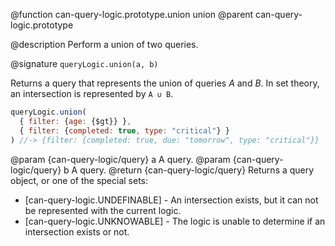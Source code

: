 @function can-query-logic.prototype.union union
@parent can-query-logic.prototype

@description Perform a union of two queries.

@signature `queryLogic.union(a, b)`

Returns a query that represents the union of queries _A_ and _B_. In set theory, an intersection is
represented by `A ∪ B`.

```js
queryLogic.union(
  { filter: {age: {$gt}} },
  { filter: {completed: true, type: "critical"} }
) //-> {filter: {completed: true, due: "tomorrow", type: "critical"}}
```

  @param  {can-query-logic/query} a A query.
  @param  {can-query-logic/query} b A query.
  @return {can-query-logic/query} Returns a query object, or one of the special sets:
  - [can-query-logic.UNDEFINABLE] - An intersection exists, but it can not be represented with the current logic.
  - [can-query-logic.UNKNOWABLE] - The logic is unable to determine if an intersection exists or not.
